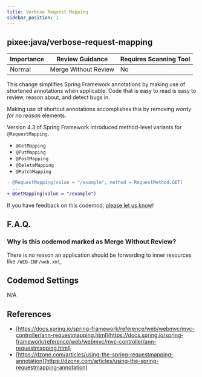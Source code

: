 ```yaml
---
title: Verbose Request Mapping
sidebar_position: 1
---
```


## pixee:java/verbose-request-mapping

| Importance | Review Guidance      | Requires Scanning Tool |
|------------|----------------------|------------------------|
| Normal     | Merge Without Review | No                     |

This change simplifies Spring Framework annotations by making use of shortened annotations when applicable.
Code that is easy to read is easy to review, reason about, and detect bugs in.

Making use of shortcut annotations accomplishes this by removing *wordy for no reason* elements.  


Version 4.3 of Spring Framework introduced method-level variants for `@RequestMapping`.
- `@GetMapping`
- `@PutMapping`
- `@PostMapping`
- `@DeleteMapping`
- `@PatchMapping`

```diff
- @RequestMapping(value = "/example", method = RequestMethod.GET)
  ...
+ @GetMapping(value = "/example")
```

If you have feedback on this codemod, [please let us know](mailto:feedback@pixee.ai)!

## F.A.Q. 

### Why is this codemod marked as Merge Without Review?

There is no reason an application should be forwarding to inner resources like `/WEB-INF/web.xml`, 

## Codemod Settings

N/A

## References

* [https://docs.spring.io/spring-framework/reference/web/webmvc/mvc-controller/ann-requestmapping.html](https://docs.spring.io/spring-framework/reference/web/webmvc/mvc-controller/ann-requestmapping.html)
* [https://dzone.com/articles/using-the-spring-requestmapping-annotation](https://dzone.com/articles/using-the-spring-requestmapping-annotation)